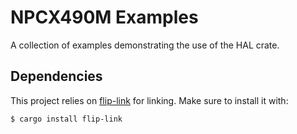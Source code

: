 # NPCX490M Examples

A collection of examples demonstrating the use of the HAL crate.

## Dependencies

This project relies on [flip-link](https://crates.io/crates/flip-link)
for linking. Make sure to install it with:

```console
$ cargo install flip-link
```
